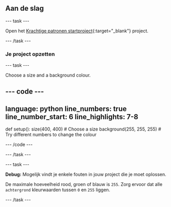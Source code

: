## Aan de slag

--- task ---

Open het [Krachtige patronen startproject](https://editor.raspberrypi.org/nl-NL/projects/powerful-patterns-starter){:target="_blank"} project.

--- /task ---

### Je project opzetten

--- task ---

Choose a size and a background colour.

--- code ---
---
language: python line_numbers: true line_number_start: 6
line_highlights: 7-8
---
def setup(): size(400, 400)  # Choose a size background(255, 255, 255)  # Try different numbers to change the colour

--- /code ---

--- /task ---

--- task ---

**Debug:** Mogelijk vindt je enkele fouten in jouw project die je moet oplossen.

De maximale hoeveelheid rood, groen of blauw is `255`. Zorg ervoor dat alle `achtergrond` kleurwaarden tussen `0` en `255` liggen.

--- /task ---


